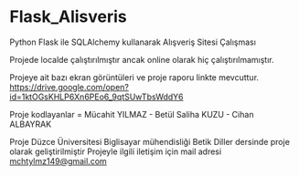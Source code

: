 # Flask_Alisveris
Python Flask ile SQLAlchemy kullanarak Alışveriş Sitesi Çalışması

Projede localde çalıştırılmıştır ancak online olarak hiç çalıştırılmamıştır.

Projeye ait bazı ekran görüntüleri ve proje raporu linkte mevcuttur.
https://drive.google.com/open?id=1ktOGsKHLP6Xn6PEo6_9qtSUwTbsWddY6

Proje kodlayanlar = 
Mücahit YILMAZ - 
Betül Saliha KUZU - 
Cihan ALBAYRAK 

Proje Düzce Üniversitesi Biglisayar mühendisliği Betik Diller dersinde proje olarak geliştirilmiştir
Projeyle ilgili iletişim için mail adresi mchtylmz149@gmail.com
